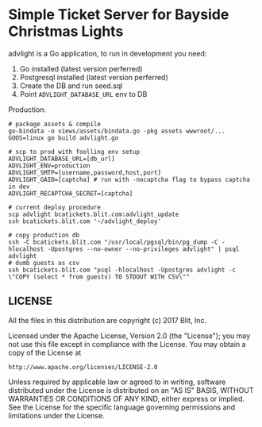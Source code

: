 # Simple Ticket Server for Bayside Christmas Lights

advlight is a Go application, to run in development you need:

1. Go installed (latest version perferred)
1. Postgresql installed (latest version perferred)
1. Create the DB and run seed.sql 
1. Point `ADVLIGHT_DATABASE_URL` env to DB

Production:
```
# package assets & compile
go-bindata -o views/assets/bindata.go -pkg assets wwwroot/...
GOOS=linux go build advlight.go

# scp to prod with foolling env setup
ADVLIGHT_DATABASE_URL=[db_url]
ADVLIGHT_ENV=production
ADVLIGHT_SMTP=[username,password,host,port]
ADVLIGHT_GAID=[captcha] # run with -nocaptcha flag to bypass captcha in dev
ADVLIGHT_RECAPTCHA_SECRET=[captcha]

# current deploy procedure
scp advlight bcatickets.blit.com:advlight_update
ssh bcatickets.blit.com '~/advlight_deploy'

# copy production db
ssh -C bcatickets.blit.com "/usr/local/pgsql/bin/pg_dump -C -hlocalhost -Upostgres --no-owner --no-privileges advlight" | psql advlight
# dumb guests as csv
ssh bcatickets.blit.com "psql -hlocalhost -Upostgres advlight -c \"COPY (select * from guests) TO STDOUT WITH CSV\""

```

## LICENSE

All the files in this distribution are copyright (c) 2017 Blit, Inc.

Licensed under the Apache License, Version 2.0 (the "License");
you may not use this file except in compliance with the License.
You may obtain a copy of the License at

    http://www.apache.org/licenses/LICENSE-2.0

Unless required by applicable law or agreed to in writing, software
distributed under the License is distributed on an "AS IS" BASIS,
WITHOUT WARRANTIES OR CONDITIONS OF ANY KIND, either express or implied.
See the License for the specific language governing permissions and
limitations under the License.

